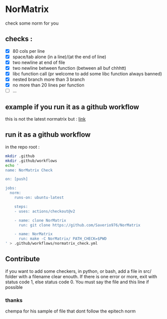 # NorMatrix
check some norm for you

## checks :

- [x] 80 cols per line
- [x] space/tab alone (in a line)/(at the end of line)
- [x] two newline at end of file
- [x] two newline between function (between all buf chhhtt)
- [x] libc function call (pr welcome to add some libc function always banned)
- [x] nested branch more than 3 branch
- [x] no more than 20 lines per function
- [ ] ...

## example if you run it as a github workflow
this is not the latest normatrix but :
[link](https://github.com/Saverio976/NorMatrix/runs/4674073068?check_suite_focus=true)

## run it as a github workflow
in the repo root :
```bash
mkdir .github
mkdir .github/workflows
echo '
name: NorMatrix Check

on: [push]

jobs:
  norm:
    runs-on: ubuntu-latest

    steps:
    - uses: actions/checkout@v2

    - name: clone NorMatrix
      run: git clone https://github.com/Saverio976/NorMatrix

    - name: NorMatrix
      run: make -C NorMatrix/ PATH_CHECK=$PWD
' > .github/workflows/normatrix_check.yml
```

## Contribute
if you want to add some checkers, in python, or bash, add a file in src/ 
folder with a filename clear enouth. If there is one error or more, exit with
status code 1, else status code 0. You must say the file and this line if
 possible

### thanks

chempa for his sample of file that dont follow the epitech norm
